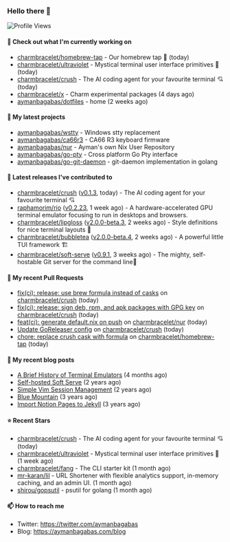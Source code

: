 ### Hello there 👋

![Profile Views](https://komarev.com/ghpvc/?username=aymanbagabas&label=PROFILE+VIEWS)

#### 👷 Check out what I'm currently working on

- [charmbracelet/homebrew-tap](https://github.com/charmbracelet/homebrew-tap) - Our homebrew tap 🍺 (today)
- [charmbracelet/ultraviolet](https://github.com/charmbracelet/ultraviolet) - Mystical terminal user interface primitives 🌈 (today)
- [charmbracelet/crush](https://github.com/charmbracelet/crush) - The AI coding agent for your favourite terminal 💘 (today)
- [charmbracelet/x](https://github.com/charmbracelet/x) - Charm experimental packages (4 days ago)
- [aymanbagabas/dotfiles](https://github.com/aymanbagabas/dotfiles) - home (2 weeks ago)

#### 🌱 My latest projects

- [aymanbagabas/wstty](https://github.com/aymanbagabas/wstty) - Windows stty replacement
- [aymanbagabas/ca66r3](https://github.com/aymanbagabas/ca66r3) - CA66 R3 keyboard firmware
- [aymanbagabas/nur](https://github.com/aymanbagabas/nur) - Ayman&#39;s own Nix User Repository
- [aymanbagabas/go-pty](https://github.com/aymanbagabas/go-pty) - Cross platform Go Pty interface
- [aymanbagabas/go-git-daemon](https://github.com/aymanbagabas/go-git-daemon) - git-daemon implementation in golang

#### 🔭 Latest releases I've contributed to

- [charmbracelet/crush](https://github.com/charmbracelet/crush) ([v0.1.3](https://github.com/charmbracelet/crush/releases/tag/v0.1.3), today) - The AI coding agent for your favourite terminal 💘
- [raphamorim/rio](https://github.com/raphamorim/rio) ([v0.2.23](https://github.com/raphamorim/rio/releases/tag/v0.2.23), 1 week ago) - A hardware-accelerated GPU terminal emulator focusing to run in desktops and browsers.
- [charmbracelet/lipgloss](https://github.com/charmbracelet/lipgloss) ([v2.0.0-beta.3](https://github.com/charmbracelet/lipgloss/releases/tag/v2.0.0-beta.3), 2 weeks ago) - Style definitions for nice terminal layouts 👄
- [charmbracelet/bubbletea](https://github.com/charmbracelet/bubbletea) ([v2.0.0-beta.4](https://github.com/charmbracelet/bubbletea/releases/tag/v2.0.0-beta.4), 2 weeks ago) - A powerful little TUI framework 🏗
- [charmbracelet/soft-serve](https://github.com/charmbracelet/soft-serve) ([v0.9.1](https://github.com/charmbracelet/soft-serve/releases/tag/v0.9.1), 3 weeks ago) - The mighty, self-hostable Git server for the command line🍦

#### 🔨 My recent Pull Requests

- [fix(ci): release: use brew formula instead of casks](https://github.com/charmbracelet/crush/pull/341) on [charmbracelet/crush](https://github.com/charmbracelet/crush) (today)
- [fix(ci): release: sign deb, rpm, and apk packages with GPG key](https://github.com/charmbracelet/crush/pull/339) on [charmbracelet/crush](https://github.com/charmbracelet/crush) (today)
- [feat(ci): generate default.nix on push](https://github.com/charmbracelet/nur/pull/19) on [charmbracelet/nur](https://github.com/charmbracelet/nur) (today)
- [Update GoReleaser config](https://github.com/charmbracelet/crush/pull/338) on [charmbracelet/crush](https://github.com/charmbracelet/crush) (today)
- [chore: replace crush cask with formula](https://github.com/charmbracelet/homebrew-tap/pull/6) on [charmbracelet/homebrew-tap](https://github.com/charmbracelet/homebrew-tap) (today)

#### 📜 My recent blog posts

- [A Brief History of Terminal Emulators](https://aymanbagabas.com/blog/2025/03/11/a-brief-history-of-terminal-emulators.html) (4 months ago)
- [Self-hosted Soft Serve](https://aymanbagabas.com/blog/2023/04/28/self-hosted-soft-serve.html) (2 years ago)
- [Simple Vim Session Management](https://aymanbagabas.com/blog/2023/04/13/simple-vim-session-management.html) (2 years ago)
- [Blue Mountain](https://aymanbagabas.com/blog/2022/06/02/blue-mountain.html) (3 years ago)
- [Import Notion Pages to Jekyll](https://aymanbagabas.com/blog/2022/03/29/import-notion-pages-to-jekyll.html) (3 years ago)

#### ⭐ Recent Stars

- [charmbracelet/crush](https://github.com/charmbracelet/crush) - The AI coding agent for your favourite terminal 💘 (today)
- [charmbracelet/ultraviolet](https://github.com/charmbracelet/ultraviolet) - Mystical terminal user interface primitives 🌈 (1 week ago)
- [charmbracelet/fang](https://github.com/charmbracelet/fang) - The CLI starter kit (1 month ago)
- [mr-karan/lil](https://github.com/mr-karan/lil) - URL Shortener with flexible analytics support, in-memory caching, and an admin UI. (1 month ago)
- [shirou/gopsutil](https://github.com/shirou/gopsutil) - psutil for golang (1 month ago)

#### 📫 How to reach me

- Twitter: https://twitter.com/aymanbagabas
- Blog: https://aymanbagabas.com/blog

